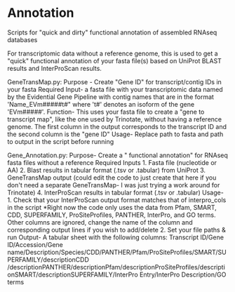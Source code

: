 # Annotation
Scripts for "quick and dirty" functional annotation of assembled RNAseq databases

For transcriptomic data without a reference genome, this is used to get a "quick" functional annotation of your fasta file(s) based on UniProt BLAST results and InterProScan results.

GeneTransMap.py:
  Purpose - Create "Gene ID" for transcript/contig IDs in your fasta
  Required Input- a fasta file with your transcriptomic data named by the Evidential Gene Pipeline with contig names that are in the format 'Name_EVm#####t#" where 't#' denotes an isoform of the gene 'EVm#####'.
  Function- This uses your fasta file to create a "gene to transcript map", like the one used by Trinotate, without having a reference genome. The first column in the output corresponds to the transcript ID and the second column is the "gene ID"
  Usage- Replace path to fasta and path to output in the script before running


  Gene_Annotation.py:
  Purpose- Create a " functional annotation" for RNAseq fasta files without a reference
  Required Inputs
    1. Fasta file (nucleotide or AA)
    2. Blast results in tabular format (.tsv or .tabular) from UniProt
    3. GeneTransMap output (could edit the code to just create that here if you don't need a separate GeneTransMap- I was just trying a work around for Trinotate)
    4. InterProScan results in tabular format (.tsv or .tabular) 
  Usage-
    1. Check that your InterProScan output format matches that of interpro_cols in the script
      *Right now the code only uses the data from Pfam, SMART, CDD, SUPERFAMILY, ProSiteProfiles, PANTHER, InterPro, and GO terms. Other columns are ignored, change the name of the column and corresponding output lines if you wish to add/delete 
    2. Set your file paths & run
  Output- A tabular sheet with the following columns:
  Transcript ID/Gene ID/Accession/Gene name/Description/Species/CDD/PANTHER/Pfam/ProSiteProfiles/SMART/SUPERFAMILY/descriptionCDD	/descriptionPANTHER/descriptionPfam/descriptionProSiteProfiles/descriptionSMART/descriptionSUPERFAMILY/InterPro Entry/InterPro Description/GO terms

